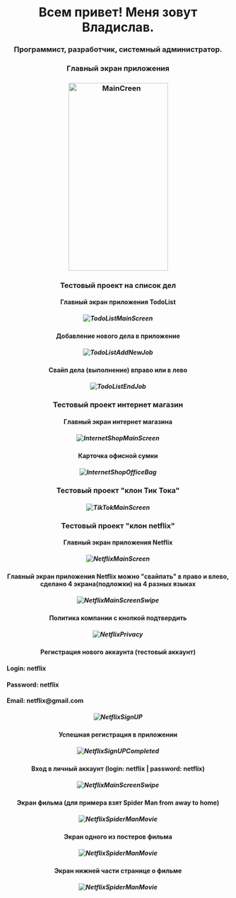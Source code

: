 <h1 align="center">Всем привет! Меня зовут Владислав.</h1>
<h3 align="center">Программист, разработчик, системный администратор.</h3>


<h3 align="center">Главный экран приложения</h3>
<h3  align="center"><img src="screenshotsforgithub/MainScreen.png" alt="MainCreen" width="225" height="425"></h3>


<h3 align="center">Тестовый проект на список дел</h3>
<h4 align="center"> Главный экран приложения TodoList </h4>
<h5  align="center"><img src="screenshotsforgithub/1.ToDoListMain.png" alt="TodoListMainScreen"></h5>
<h4 align="center"> Добавление нового дела в приложение </h4>
<h5  align="center"><img src="screenshotsforgithub/1.ToDoListAddNew.png" alt="TodoListAddNewJob"></h5>
<h4 align="center"> Свайп дела (выполнение) вправо или в лево </h4>
<h5  align="center"><img src="srcreenshotsforgithub/1.ToDoListSwipeRightOrLeft.png" alt="TodoListEndJob"></h5>

<h3 align="center">Тестовый проект интернет магазин</h3>
<h4 align="center"> Главный экран интернет магазина </h4>
<h5  align="center"><img src="screenshotsforgithub/2.InternetShopMainScreen.png" alt="InternetShopMainScreen"></h5>
<h4 align="center"> Карточка офисной сумки</h4>
<h5  align="center"><img src="screenshotsforgithub/2.InternetShopOfficeBag.png" alt="InternetShopOfficeBag"></h5>

<h3 align="center">Тестовый проект "клон Тик Тока"</h3>
<h5  align="center"><img src="screenshotsforgithub/3.TikTokMainScreen.png" alt="TikTokMainScreen"></h5>

<h3 align="center">Тестовый проект "клон netflix"</h3>
<h4 align="center"> Главный экран приложения Netflix </h4>
<h5  align="center"><img src="screenshotsforgithub/4.NetflixMainScreen.png" alt="NetflixMainScreen"></h5>
<h4 align="center"> Главный экран приложения Netflix можно "свайпать" в право и влево, сделано 4 экрана(подложки) на 4 разных языках </h4>
<h5  align="center"><img src="screenshotsforgithub/4.NetflixMainScreenSwipe.png" alt="NetflixMainScreenSwipe"></h5>
<h4 align="center"> Политика компании с кнопкой подтвердить </h4>
<h5  align="center"><img src="screenshotsforgithub/4.NetflixPrivacy.png" alt="NetflixPrivacy"></h5>
<h4 align="center"> Регистрация нового аккаунта (тестовый аккаунт) </h4>
<h4 align="left"> Login: netflix </h4>
<h4 align="left"> Password: netflix </h4>
<h4 align="left"> Email: netflix@gmail.com </h4>
<h5  align="center"><img src="screenshotsforgithub/4.NetflixSignUP.png" alt="NetflixSignUP"></h5>
<h4 align="center"> Успешная регистрация в приложении </h4>
<h5  align="center"><img src="screenshotsforgithub/4.NetflixSignUPCompleted.png" alt="NetflixSignUPCompleted"></h5>
<h4 align="center"> Вход в личный аккаунт (login: netflix | password: netflix) </h4>
<h5  align="center"><img src="screenshotsforgithub/4.NetflixLoginIn.png" alt="NetflixMainScreenSwipe"></h5>
<h4 align="center"> Экран фильма (для примера взят Spider Man from away to home) </h4>
<h5  align="center"><img src="screenshotsforgithub/4.NetflixSpiderManMovie.png" alt="NetflixSpiderManMovie"></h5>
<h4 align="center"> Экран одного из постеров фильма </h4>
<h5  align="center"><img src="screenshotsforgithub/4.NetflixSpiderManPosterMovie.png" alt="NetflixSpiderManMovie"></h5>
<h4 align="center"> Экран нижней части странице о фильме </h4>
<h5  align="center"><img src="screenshotsforgithub/4.NetflixSpiderMainScreen2.png" alt="NetflixSpiderManMovie"></h5>